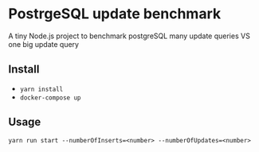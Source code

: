 # PostrgeSQL update benchmark

A tiny Node.js project to benchmark postgreSQL many update queries VS one big update query

## Install

- `yarn install`
- `docker-compose up`

## Usage
```
yarn run start --numberOfInserts=<number> --numberOfUpdates=<number>
```
